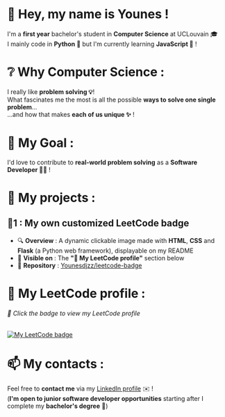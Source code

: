 # 👋 Hey, my name is **Younes** !
I'm a **first year** bachelor's student in **Computer Science** at UCLouvain 🎓 <br>
I mainly code in **Python 🐍** but I'm currently learning **JavaScript 📜** !

# ❔ Why Computer Science :

I really like **problem solving 💡**! <br>
What fascinates me the most is all the possible **ways to solve one single problem**... <br>
...and how that makes **each of us unique ✨** !

# 🎯 My Goal :

I'd love to contribute to **real-world problem solving** as a **Software Developer 👨‍💻** !

# 📂 My projects :

## 🔹1 : **My own customized LeetCode badge**
- 🔍 **Overview** : A dynamic clickable image made with **HTML**, **CSS** and **Flask** (a Python web framework), displayable on my README
- 📌 **Visible on** : The **"🧩 My LeetCode profile"** section below
- 📂 **Repository** : [Younesdjzz/leetcode-badge](https://github.com/Younesdjzz/leetcode-badge)

# 🧩 My LeetCode profile :
###### 🔗 Click the badge to view my LeetCode profile
[![My LeetCode badge](https://raw.githubusercontent.com/Younesdjzz/leetcode-badge/main/app/static/badge.png)](https://leetcode.com/Younesdjzz)


# 📫  My contacts :
Feel free to **contact me** via my [LinkedIn profile](http://linkedin.com/in/younes-b-) ✉️ ! <br>
(**I'm open to junior software developer opportunities** starting after I complete my **bachelor's degree** 💼)
